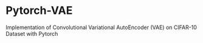 # Pytorch-VAE
Implementation of Convolutional Variational AutoEncoder (VAE) on CIFAR-10 Dataset with Pytorch
